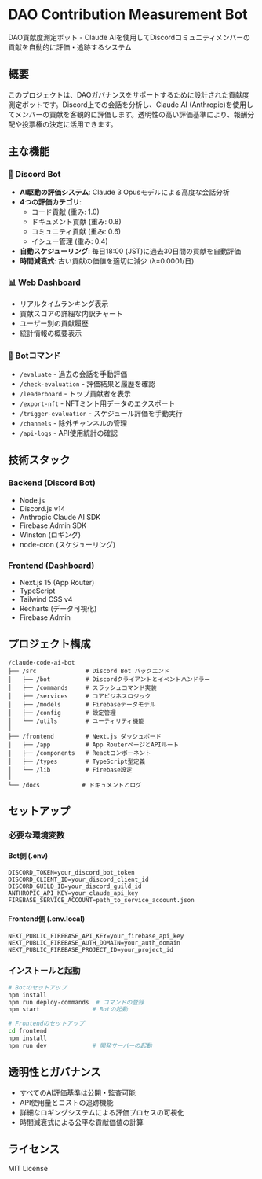 # DAO Contribution Measurement Bot

DAO貢献度測定ボット - Claude AIを使用してDiscordコミュニティメンバーの貢献を自動的に評価・追跡するシステム

## 概要

このプロジェクトは、DAOガバナンスをサポートするために設計された貢献度測定ボットです。Discord上での会話を分析し、Claude AI (Anthropic)を使用してメンバーの貢献を客観的に評価します。透明性の高い評価基準により、報酬分配や投票権の決定に活用できます。

## 主な機能

### 🤖 Discord Bot
- **AI駆動の評価システム**: Claude 3 Opusモデルによる高度な会話分析
- **4つの評価カテゴリ**:
  - コード貢献 (重み: 1.0)
  - ドキュメント貢献 (重み: 0.8)
  - コミュニティ貢献 (重み: 0.6)
  - イシュー管理 (重み: 0.4)
- **自動スケジューリング**: 毎日18:00 (JST)に過去30日間の貢献を自動評価
- **時間減衰式**: 古い貢献の価値を適切に減少 (λ=0.0001/日)

### 📊 Web Dashboard
- リアルタイムランキング表示
- 貢献スコアの詳細な内訳チャート
- ユーザー別の貢献履歴
- 統計情報の概要表示

### 🔧 Botコマンド
- `/evaluate` - 過去の会話を手動評価
- `/check-evaluation` - 評価結果と履歴を確認
- `/leaderboard` - トップ貢献者を表示
- `/export-nft` - NFTミント用データのエクスポート
- `/trigger-evaluation` - スケジュール評価を手動実行
- `/channels` - 除外チャンネルの管理
- `/api-logs` - API使用統計の確認

## 技術スタック

### Backend (Discord Bot)
- Node.js
- Discord.js v14
- Anthropic Claude AI SDK
- Firebase Admin SDK
- Winston (ロギング)
- node-cron (スケジューリング)

### Frontend (Dashboard)
- Next.js 15 (App Router)
- TypeScript
- Tailwind CSS v4
- Recharts (データ可視化)
- Firebase Admin

## プロジェクト構成

```
/claude-code-ai-bot
├── /src              # Discord Bot バックエンド
│   ├── /bot          # Discordクライアントとイベントハンドラー
│   ├── /commands     # スラッシュコマンド実装
│   ├── /services     # コアビジネスロジック
│   ├── /models       # Firebaseデータモデル
│   ├── /config       # 設定管理
│   └── /utils        # ユーティリティ機能
│
├── /frontend         # Next.js ダッシュボード
│   ├── /app          # App RouterページとAPIルート
│   ├── /components   # Reactコンポーネント
│   ├── /types        # TypeScript型定義
│   └── /lib          # Firebase設定
│
└── /docs            # ドキュメントとログ
```

## セットアップ

### 必要な環境変数

#### Bot側 (.env)
```
DISCORD_TOKEN=your_discord_bot_token
DISCORD_CLIENT_ID=your_discord_client_id
DISCORD_GUILD_ID=your_discord_guild_id
ANTHROPIC_API_KEY=your_claude_api_key
FIREBASE_SERVICE_ACCOUNT=path_to_service_account.json
```

#### Frontend側 (.env.local)
```
NEXT_PUBLIC_FIREBASE_API_KEY=your_firebase_api_key
NEXT_PUBLIC_FIREBASE_AUTH_DOMAIN=your_auth_domain
NEXT_PUBLIC_FIREBASE_PROJECT_ID=your_project_id
```

### インストールと起動

```bash
# Botのセットアップ
npm install
npm run deploy-commands  # コマンドの登録
npm start               # Botの起動

# Frontendのセットアップ
cd frontend
npm install
npm run dev             # 開発サーバーの起動
```

## 透明性とガバナンス

- すべてのAI評価基準は公開・監査可能
- API使用量とコストの追跡機能
- 詳細なロギングシステムによる評価プロセスの可視化
- 時間減衰式による公平な貢献価値の計算

## ライセンス

MIT License